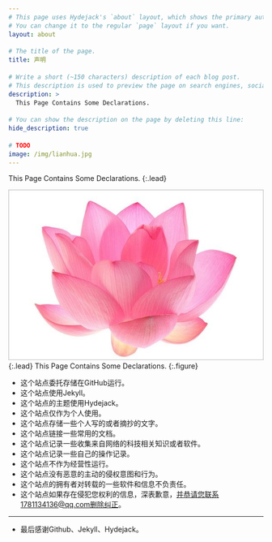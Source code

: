 ```yaml
---
# This page uses Hydejack's `about` layout, which shows the primary author's picture and about text at the top.
# You can change it to the regular `page` layout if you want.
layout: about

# The title of the page.
title: 声明

# Write a short (~150 characters) description of each blog post.
# This description is used to preview the page on search engines, social media, etc.
description: >
  This Page Contains Some Declarations.

# You can show the description on the page by deleting this line:
hide_description: true

# TODO
image: /img/lianhua.jpg
---
```


This Page Contains Some Declarations.
{:.lead}

![Screenshot](/img/lianhua.jpg){:.lead}
This Page Contains Some Declarations.
{:.figure}

* 这个站点委托存储在GitHub运行。
* 这个站点使用Jekyll。
* 这个站点的主题使用Hydejack。
* 这个站点仅作为个人使用。
* 这个站点存储一些个人写的或者摘抄的文字。
* 这个站点链接一些常用的文档。
* 这个站点记录一些收集来自网络的科技相关知识或者软件。
* 这个站点记录一些自己的操作记录。
* 这个站点不作为经营性运行。
* 这个站点没有恶意的主动的侵权意图和行为。
* 这个站点的拥有者对转载的一些软件和信息不负责任。
* 这个站点如果存在侵犯您权利的信息，深表歉意，并恭请您联系1781134136@qq.com删除纠正。
---
* 最后感谢Github、Jekyll、Hydejack。